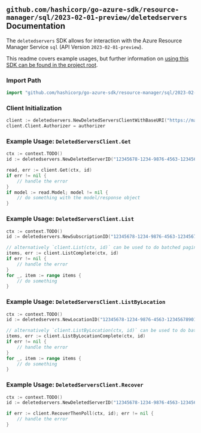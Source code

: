 
## `github.com/hashicorp/go-azure-sdk/resource-manager/sql/2023-02-01-preview/deletedservers` Documentation

The `deletedservers` SDK allows for interaction with the Azure Resource Manager Service `sql` (API Version `2023-02-01-preview`).

This readme covers example usages, but further information on [using this SDK can be found in the project root](https://github.com/hashicorp/go-azure-sdk/tree/main/docs).

### Import Path

```go
import "github.com/hashicorp/go-azure-sdk/resource-manager/sql/2023-02-01-preview/deletedservers"
```


### Client Initialization

```go
client := deletedservers.NewDeletedServersClientWithBaseURI("https://management.azure.com")
client.Client.Authorizer = authorizer
```


### Example Usage: `DeletedServersClient.Get`

```go
ctx := context.TODO()
id := deletedservers.NewDeletedServerID("12345678-1234-9876-4563-123456789012", "locationValue", "deletedServerValue")

read, err := client.Get(ctx, id)
if err != nil {
	// handle the error
}
if model := read.Model; model != nil {
	// do something with the model/response object
}
```


### Example Usage: `DeletedServersClient.List`

```go
ctx := context.TODO()
id := deletedservers.NewSubscriptionID("12345678-1234-9876-4563-123456789012")

// alternatively `client.List(ctx, id)` can be used to do batched pagination
items, err := client.ListComplete(ctx, id)
if err != nil {
	// handle the error
}
for _, item := range items {
	// do something
}
```


### Example Usage: `DeletedServersClient.ListByLocation`

```go
ctx := context.TODO()
id := deletedservers.NewLocationID("12345678-1234-9876-4563-123456789012", "locationValue")

// alternatively `client.ListByLocation(ctx, id)` can be used to do batched pagination
items, err := client.ListByLocationComplete(ctx, id)
if err != nil {
	// handle the error
}
for _, item := range items {
	// do something
}
```


### Example Usage: `DeletedServersClient.Recover`

```go
ctx := context.TODO()
id := deletedservers.NewDeletedServerID("12345678-1234-9876-4563-123456789012", "locationValue", "deletedServerValue")

if err := client.RecoverThenPoll(ctx, id); err != nil {
	// handle the error
}
```
